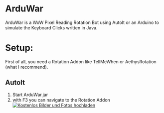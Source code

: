 # ArduWar

ArduWar is a WoW Pixel Reading Rotation Bot using AutoIt or an Arduino to simulate the Keyboard Clicks written in Java.

# Setup:

First of all, you need a Rotation Addon like TellMeWhen or AethysRotation (what I recommend).

## AutoIt

1. Start ArduWar.jar 
2. with F3 you can navigate to the Rotation Addon
<a href="http://www.directupload.net" target="_blank"><img src="http://fs1.directupload.net/images/171212/d4h5h7se.png" title="Kostenlos Bilder und Fotos hochladen"></a>

